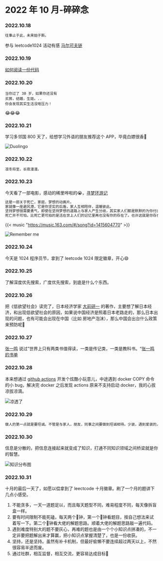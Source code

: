 # 2022 年 10 月-碎碎念

### 2022.10.18
```md
往事止于此，未来始于斯。
```
参与 leetcode1024 活动有感 [马尔可夫链](https://leetcode.cn/2022-1024?sourceType=221024&sourceId=wnb0000a)

### 2022.10.19
[如何阅读一份代码](https://zhuanlan.zhihu.com/p/26222486)

### 2022.10.20
```
当你过了 30 岁，如果你还没有
买房，结婚，生娃。..
你会发现其实生活没啥压力！
```
😂😂😂

### 2022.10.21
学习多邻国 800 天了，给想学习外语的朋友推荐这个 APP，毕竟白嫖很香🤤

![Duolingo](https://image.ericzzz.com/2022/10/22/eca3333e42386cfca2914ce0bd46c7e0.jpeg "800 天成就达成")

### 2022.10.22
```md
凛冬将至，长夜漫漫。
```
### 2022.10.23
今天看了一部电影，感动的稀里哗啦的😭，[寻梦环游记](https://zh.wikipedia.org/zh-tw/%E5%AF%BB%E6%A2%A6%E7%8E%AF%E6%B8%B8%E8%AE%B0)
```md
这是一部关于死亡，家庭，梦想的动画片。
家就像一座避风港，它是你坚实的后盾，家人互相陪伴，温暖彼此。
坚持梦想很需要勇气，即使在坚持梦想的道路上与家人产生分歧，其实家人们都是默默的为你付出，在你为梦想奋斗的路上，别忘了回回头陪伴家人，他们才是你坚持下去的动力。
死亡并不可怕，比死亡更可拍的是活在世上人们的记忆里再也没有你的存在了。也许这就是你存在的意义，不断努力，产生价值，也许创造发明了什么，也许参与一场活动，或许是写了一篇 blog，改变一点点让更多的人记住你。
```
{{< music "https://music.163.com/#/song?id=1415604770" >}}

![Remember me](https://image.ericzzz.com/2022/10/23/8b37aa53c7797c3bcf190252ac00e0dc.png "Remember me")

### 2022.10.24
今天是 1024 程序员节，拿到了 leetcode 1024 限定徽章，开心😄

### 2022.10.25
了解深度优先搜索，广度优先搜索，到底是什么个东西。

### 2022.10.26
把《低欲望社会》读完了，日本经济学家 [大前研一](https://zh.m.wikipedia.org/zh-hant/%E5%A4%A7%E5%89%8D%E7%A0%94%E4%B8%80) 的著作，主要想了解日本经济，和出现低欲望社会的原因，如果说中国经济是照着日本老路走的，那么日本出现的问题，也有可能会出现在中国（比如 房地产泡沫），那么中国会出台什么政策来预防呢🧐

### 2022.10.27
[张一鸣](https://zh.wikipedia.org/wiki/%E5%BC%A0%E4%B8%80%E9%B8%A3) 说过”世界上只有两类书值得读，一类是传记类，一类是教科书。“[张一鸣的书单](https://www.douban.com/people/onebird/?_i=6928552n03YLPu)

### 2022.10.28
本来想通过 [github actions](https://github.com/features/actions) 开发个炫酷小玩意儿，中途遇到 docker COPY 命令的小 bug，解决完 docker 之后发现 actions 原来不支持启动 docker，我的心拔凉拔凉滴。

![凉透了](https://p3.itc.cn/q_70/images03/20210218/f6e906be96804952afdcf24782e00e86.jpeg)

### 2022.10.29
``` md
做人的第一点就是要坦诚。不管是与家人，朋友，同事之间要做到坦诚相待。少装，遇到爱装的人一定要躲的远远儿的。
```

### 2022.10.30
信息是分散的，把信息连接起来就变成了知识，打通不同知识领域之间桥梁就是你的智慧。

![知识分布图](https://image.ericzzz.com/2022/11/01/d3a95e54fa1c99781a79dc916a0b8b72.JPG)

### 2022.10.31
十月的最后一天了，如愿以偿拿到了 leectcode 十月徽章。刷了一个月的题讲下几点小感受。
1. 不能贪多，一天一道题足以，而且每天题型不同，难易程度不同，每天像拆盲盒一样。
2. 要有时间限制不能死磕，每天两个🍅钟，第一个🍅钟看题目，按自己想法来试着写一下。第二个🍅钟看大佬的解题思路。顺着大佬的解题思路敲一遍代码。
3. 遇到难度特别大的题不要灰心，再难的题也是由一个个小知识点拼凑的，不一定非要把题解出来才算赢，把小知识点掌握清楚了，也是一份收获。
4. 坚持，还是坚持。虽然有补卡机制，但最好偷懒不要连续超过两天以上，不然很容易半途而废。
5. 通过社群，相互监督，相互交流，更容易达成目标💯

